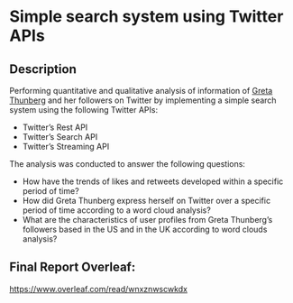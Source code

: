 # Simple search system using Twitter APIs

## Description 
Performing quantitative and qualitative analysis of information of [Greta Thunberg](https://twitter.com/GretaThunberg?ref_src=twsrc%5Egoogle%7Ctwcamp%5Eserp%7Ctwgr%5Eauthor) and her followers on Twitter by implementing a simple search system using the following Twitter APIs:
* Twitter’s Rest API
* Twitter’s Search API
* Twitter’s Streaming API

The analysis was conducted to answer the following questions: 
* How have the trends of likes and retweets developed within a specific period of time? 
* How did Greta Thunberg express herself on Twitter over a specific period of time according to a word cloud analysis? 
* What are the characteristics of user profiles from Greta Thunberg’s followers based in the US and in the UK according to word clouds analysis?

## Final Report Overleaf:
https://www.overleaf.com/read/wnxznwscwkdx
